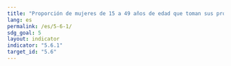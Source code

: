 ```yaml
---
title: "Proporción de mujeres de 15 a 49 años de edad que toman sus propias decisiones informadas con respecto a las relaciones sexuales, el uso de anticonceptivos y la atención de la salud reproductiva"
lang: es
permalink: /es/5-6-1/
sdg_goal: 5
layout: indicator
indicator: "5.6.1"
target_id: "5.6"
---
```


